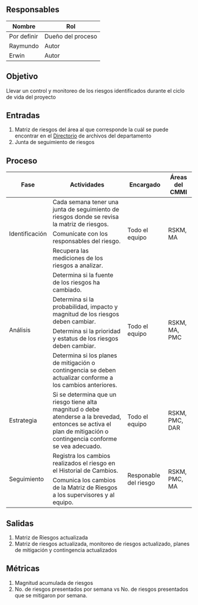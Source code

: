 ## Responsables
| Nombre  | Rol   |
|---------|-------|
|    Por definir     | Dueño del proceso |
|    Raymundo     | Autor |
|    Erwin     | Autor |

## Objetivo
Llevar un control y monitoreo de los riesgos identificados durante el ciclo de vida del proyecto

## Entradas
1. Matriz de riesgos del área al que corresponde la cuál se puede encontrar en el <a href="https://github.com/novaDepto/Nova/wiki/Directorio-de-archivos-de-CMMI">Directorio</a> de archivos del departamento
2. Junta de seguimiento de riesgos

## Proceso
<table>
  <thead>
    <tr>
      <th>Fase</th>
      <th>Actividades</th>
      <th>Encargado</th>
      <th>Áreas del CMMI</th>
    </tr>
  </thead>
  <tbody>
    <tr>
      <td rowspan="3">Identificación</td>
      <td>Cada semana tener una junta de seguimiento de riesgos donde se revisa la matriz de riesgos. </td>
      <td rowspan="3">Todo el equipo</td>
      <td rowspan="3">RSKM, MA</td>
    </tr>
    <tr>
      <td>Comunícate con los responsables del riesgo. </td>
    </tr>
    <tr>
      <td>Recupera las mediciones de los riesgos a analizar. </td>
    </tr>
    <tr>
      <td rowspan="4">Análisis</td>
      <td>Determina si la fuente de los riesgos ha cambiado. </td>
      <td rowspan="4">Todo el equipo</td>
      <td rowspan="4">RSKM, MA, PMC</td>
    </tr>
    <tr>
      <td>Determina si la probabilidad, impacto y magnitud de los riesgos deben cambiar.</td>
    </tr>
    <tr>
      <td>Determina si la prioridad y estatus de los riesgos deben cambiar.</td>
    </tr>
    <tr>
      <td>Determina si los planes de mitigación o contingencia se deben actualizar conforme a los cambios anteriores. </td>
    </tr>
    <tr>
      <td>Estrategia</td>
      <td>Si se determina que un riesgo tiene alta magnitud o debe atenderse a la brevedad, entonces se activa el plan de mitigación o contingencia conforme se vea adecuado. </td>
      <td>Todo el equipo</td>
      <td>RSKM, PMC, DAR</td>
    </tr>
    <tr>
      <td rowspan="2">Seguimiento</td>
      <td>Registra los cambios realizados el riesgo en el Historial de Cambios. </td>
      <td rowspan="2">Responable del riesgo</td>
      <td rowspan="2">RSKM, PMC, MA</td>
    </tr>
    <tr>
      <td>Comunica los cambios de la Matriz de Riesgos a los supervisores y al equipo. </td>
    </tr>
  </tbody>
</table>

## Salidas
1. Matriz de Riesgos actualizada
2. Matriz de riesgos actualizada, monitoreo de riesgos actualizado, planes de mitigación y contingencia actualizados

## Métricas
1. Magnitud acumulada de riesgos 
2. No. de riesgos presentados por semana vs No. de riesgos presentados que se mitigaron por semana.
